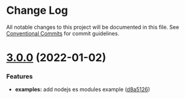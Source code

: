 # Change Log

All notable changes to this project will be documented in this file.
See [Conventional Commits](https://conventionalcommits.org) for commit guidelines.

# [3.0.0](https://github.com/vitorsalgado/drizzle-http/compare/v2.2.0...v3.0.0) (2022-01-02)


### Features

* **examples:** add nodejs es modules example ([d8a5126](https://github.com/vitorsalgado/drizzle-http/commit/d8a5126404df6d49ea2baec6504bc8c0f6ad0d06))

